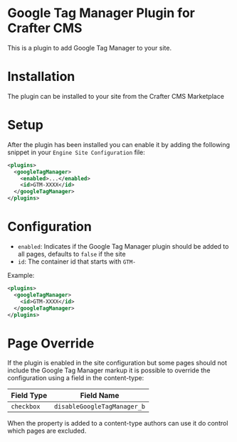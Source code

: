 # Google Tag Manager Plugin for Crafter CMS

This is a plugin to add Google Tag Manager to your site.

# Installation

The plugin can be installed to your site from the Crafter CMS Marketplace

# Setup

After the plugin has been installed you can enable it by adding the following snippet in your
`Engine Site Configuration` file:

```xml
<plugins>
  <googleTagManager>
    <enabled>...</enabled>
    <id>GTM-XXXX</id>
  </googleTagManager>
</plugins>
```

# Configuration

- `enabled`: Indicates if the Google Tag Manager plugin should be added to all pages, defaults to `false` if the site
- `id`: The container id that starts with `GTM-`

Example:

```xml
<plugins>
  <googleTagManager>
    <id>GTM-XXXX</id>
  </googleTagManager>
</plugins>
```

# Page Override

If the plugin is enabled in the site configuration but some pages should not include the Google Tag Manager markup it
is possible to override the configuration using a field in the content-type:

| Field Type |  Field Name                 |
|------------|-----------------------------|
| `checkbox` | `disableGoogleTagManager_b` |

When the property is added to a content-type authors can use it do control which pages are excluded.
